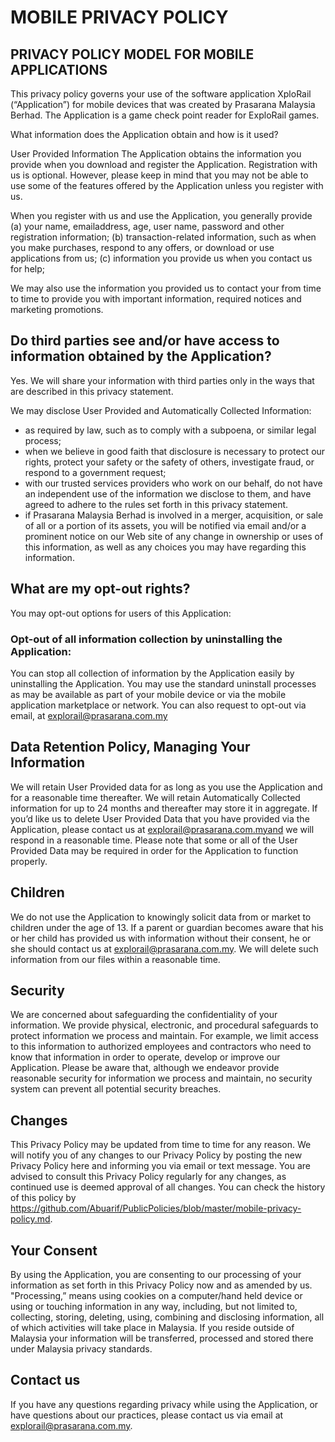 # MOBILE PRIVACY POLICY
## PRIVACY POLICY MODEL FOR MOBILE APPLICATIONS
This privacy policy governs your use of the software application XploRail (“Application”) for
mobile devices that was created by Prasarana Malaysia Berhad. The Application is a game check
point reader for ExploRail games.


What information does the Application obtain and how is it used?


User Provided Information
The Application obtains the information you provide when you download and register the
Application. Registration with us is optional. However, please keep in mind that you may not be
able to use some of the features offered by the Application unless you register with us.

When you register with us and use the Application, you generally provide 
(a) your name, emailaddress, age, user name, password and other registration information; 
(b) transaction-related information, such as when you make purchases, respond to any offers, or download or use
applications from us; 
(c) information you provide us when you contact us for help; 

We may also use the information you provided us to contact your from time to time to provide
you with important information, required notices and marketing promotions.

## Do third parties see and/or have access to information obtained by the Application?

Yes. We will share your information with third parties only in the ways that are described in this privacy statement.

We may disclose User Provided and Automatically Collected Information: 
- as required by law, such as to comply with a subpoena, or similar legal process; 
- when we believe in good faith that disclosure is necessary to protect our rights, protect your safety or the safety of others, investigate fraud, or respond to a government request;
- with our trusted services providers who work on our behalf, do not have an independent use of the information we disclose to them, and have agreed to adhere to the rules set forth in this privacy statement.
- if Prasarana Malaysia Berhad is involved in a merger, acquisition, or sale of all or a portion of its assets, you will be notified via email and/or a prominent notice on our Web site of any change in ownership or uses of this information, as well as any choices you may have regarding this information.

## What are my opt-out rights?

You may opt-out options for users of this Application:

### Opt-out of all information collection by uninstalling the Application: 
You can stop all collection of information by the Application easily by uninstalling the Application. You may use the standard uninstall processes as may be available as part of your mobile device or via the mobile application marketplace or network. You can also request to opt-out via email, at explorail@prasarana.com.my

## Data Retention Policy, Managing Your Information

We will retain User Provided data for as long as you use the Application and for a reasonable time thereafter. We will retain Automatically Collected information for up to 24 months and thereafter may store it in aggregate. If you’d like us to delete User Provided Data that you have provided via the Application, please contact us at explorail@prasarana.com.myand we will respond in a reasonable time. Please note that some or all of the User Provided Data may be required in order for the Application to function properly.

## Children
We do not use the Application to knowingly solicit data from or market to children under the age of 13. If a parent or guardian becomes aware that his or her child has provided us with information without their consent, he or she should contact us at explorail@prasarana.com.my. We will delete such information from our files within a reasonable time.

## Security
We are concerned about safeguarding the confidentiality of your information. We provide physical, electronic, and procedural safeguards to protect information we process and maintain. For example, we limit access to this information to authorized employees and contractors who need to know that information in order to operate, develop or improve our Application. Please be aware that, although we endeavor provide reasonable security for information we process and maintain, no security system can prevent all potential security breaches.

## Changes
This Privacy Policy may be updated from time to time for any reason. We will notify you of any changes to our Privacy Policy by posting the new Privacy Policy here and informing you via email or text message. You are advised to consult this Privacy Policy regularly for any changes, as continued use is deemed approval of all changes. You can check the history of this policy by https://github.com/Abuarif/PublicPolicies/blob/master/mobile-privacy-policy.md.

## Your Consent
By using the Application, you are consenting to our processing of your information as set forth in this Privacy Policy now and as amended by us. "Processing,” means using cookies on a computer/hand held device or using or touching information in any way, including, but not limited to, collecting, storing, deleting, using, combining and disclosing information, all of which activities will take place in Malaysia. If you reside outside of Malaysia your information will be transferred, processed and stored there under Malaysia privacy standards.

## Contact us
If you have any questions regarding privacy while using the Application, or have questions about our practices, please contact us via email at explorail@prasarana.com.my.
